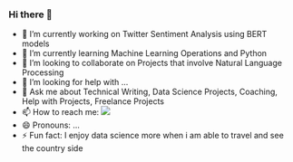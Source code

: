 ### Hi there 👋


- 🔭 I’m currently working on Twitter Sentiment Analysis using BERT models
- 🌱 I’m currently learning Machine Learning Operations and Python
- 👯 I’m looking to collaborate on Projects that involve Natural Language Processing
- 🤔 I’m looking for help with ...
- 💬 Ask me about Technical Writing, Data Science Projects, Coaching, Help with Projects, Freelance Projects 
- 📫 How to reach me: <img src="{https://img.shields.io/badge/Twitter-1DA1F2?style=for-the-badge&logo=twitter&logoColor=white}" /> 
- 😄 Pronouns: ...
- ⚡ Fun fact: I enjoy data science more when i am able to travel and see the country side

